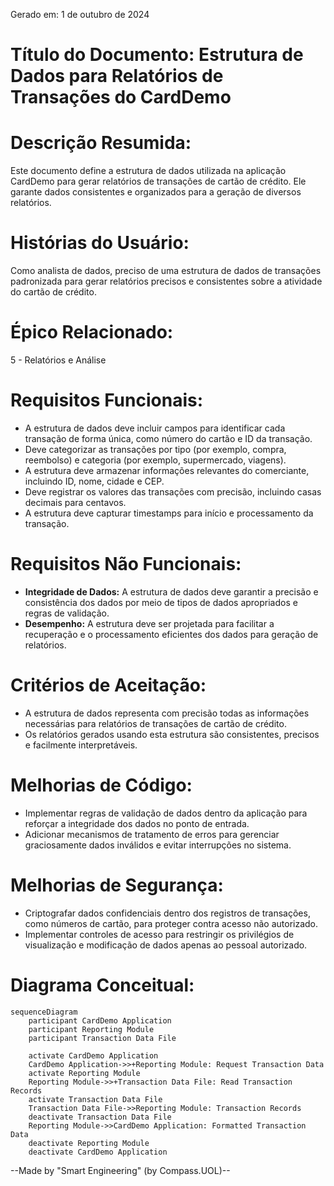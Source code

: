 Gerado em: 1 de outubro de 2024

# **Título do Documento:** Estrutura de Dados para Relatórios de Transações do CardDemo

# **Descrição Resumida:**
Este documento define a estrutura de dados utilizada na aplicação CardDemo para gerar relatórios de transações de cartão de crédito. Ele garante dados consistentes e organizados para a geração de diversos relatórios.

# **Histórias do Usuário:**
Como analista de dados, preciso de uma estrutura de dados de transações padronizada para gerar relatórios precisos e consistentes sobre a atividade do cartão de crédito.

# **Épico Relacionado:**
5 - Relatórios e Análise

# **Requisitos Funcionais:**
- A estrutura de dados deve incluir campos para identificar cada transação de forma única, como número do cartão e ID da transação.
- Deve categorizar as transações por tipo (por exemplo, compra, reembolso) e categoria (por exemplo, supermercado, viagens).
- A estrutura deve armazenar informações relevantes do comerciante, incluindo ID, nome, cidade e CEP.
- Deve registrar os valores das transações com precisão, incluindo casas decimais para centavos.
- A estrutura deve capturar timestamps para início e processamento da transação.

# **Requisitos Não Funcionais:**
- **Integridade de Dados:** A estrutura de dados deve garantir a precisão e consistência dos dados por meio de tipos de dados apropriados e regras de validação.
- **Desempenho:** A estrutura deve ser projetada para facilitar a recuperação e o processamento eficientes dos dados para geração de relatórios.

# **Critérios de Aceitação:**
- A estrutura de dados representa com precisão todas as informações necessárias para relatórios de transações de cartão de crédito.
- Os relatórios gerados usando esta estrutura são consistentes, precisos e facilmente interpretáveis.

# **Melhorias de Código:**
- Implementar regras de validação de dados dentro da aplicação para reforçar a integridade dos dados no ponto de entrada.
- Adicionar mecanismos de tratamento de erros para gerenciar graciosamente dados inválidos e evitar interrupções no sistema.

# **Melhorias de Segurança:**
- Criptografar dados confidenciais dentro dos registros de transações, como números de cartão, para proteger contra acesso não autorizado.
- Implementar controles de acesso para restringir os privilégios de visualização e modificação de dados apenas ao pessoal autorizado.

# **Diagrama Conceitual:**

```mermaid
sequenceDiagram
    participant CardDemo Application
    participant Reporting Module
    participant Transaction Data File

    activate CardDemo Application
    CardDemo Application->>+Reporting Module: Request Transaction Data
    activate Reporting Module
    Reporting Module->>+Transaction Data File: Read Transaction Records
    activate Transaction Data File
    Transaction Data File->>Reporting Module: Transaction Records
    deactivate Transaction Data File
    Reporting Module->>CardDemo Application: Formatted Transaction Data
    deactivate Reporting Module
    deactivate CardDemo Application
```

--Made by "Smart Engineering" (by Compass.UOL)--